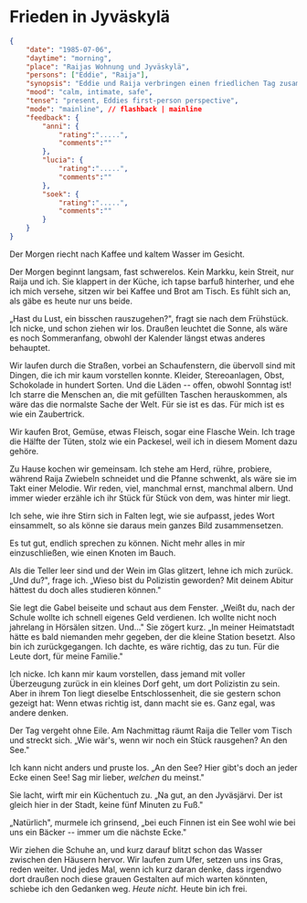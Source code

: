 # Frieden in Jyväskylä

```json
{
    "date": "1985-07-06",
    "daytime": "morning",
    "place": "Raijas Wohnung und Jyväskylä",
    "persons": ["Eddie", "Raija"],
    "synopsis": "Eddie und Raija verbringen einen friedlichen Tag zusammen, gehen einkaufen, kochen, reden offen über Vergangenes und spazieren zum See.",
    "mood": "calm, intimate, safe",
    "tense": "present, Eddies first-person perspective",
    "mode": "mainline", // flashback | mainline
    "feedback": {
        "anni": {
            "rating":".....",
            "comments":""
        },
        "lucia": {
            "rating":".....",
            "comments":""
        },
        "soek": {
            "rating":".....",
            "comments":""
        }
    }
}
```

Der Morgen riecht nach Kaffee und kaltem Wasser im Gesicht.

Der Morgen beginnt langsam, fast schwerelos. Kein Markku, kein Streit,
nur Raija und ich. Sie klappert in der Küche, ich tapse barfuß
hinterher, und ehe ich mich versehe, sitzen wir bei Kaffee und Brot am
Tisch. Es fühlt sich an, als gäbe es heute nur uns beide.

„Hast du Lust, ein bisschen rauszugehen?", fragt sie nach dem
Frühstück.\
Ich nicke, und schon ziehen wir los. Draußen leuchtet die Sonne, als
wäre es noch Sommeranfang, obwohl der Kalender längst etwas anderes
behauptet.

Wir laufen durch die Straßen, vorbei an Schaufenstern, die übervoll sind
mit Dingen, die ich mir kaum vorstellen konnte. Kleider, Stereoanlagen,
Obst, Schokolade in hundert Sorten. Und die Läden -- offen, obwohl
Sonntag ist! Ich starre die Menschen an, die mit gefüllten Taschen
herauskommen, als wäre das die normalste Sache der Welt. Für sie ist es
das. Für mich ist es wie ein Zaubertrick.

Wir kaufen Brot, Gemüse, etwas Fleisch, sogar eine Flasche Wein. Ich
trage die Hälfte der Tüten, stolz wie ein Packesel, weil ich in diesem
Moment dazu gehöre.

Zu Hause kochen wir gemeinsam. Ich stehe am Herd, rühre, probiere,
während Raija Zwiebeln schneidet und die Pfanne schwenkt, als wäre sie
im Takt einer Melodie. Wir reden, viel, manchmal ernst, manchmal albern.
Und immer wieder erzähle ich ihr Stück für Stück von dem, was hinter mir
liegt.

Ich sehe, wie ihre Stirn sich in Falten legt, wie sie aufpasst, jedes
Wort einsammelt, so als könne sie daraus mein ganzes Bild
zusammensetzen.

Es tut gut, endlich sprechen zu können. Nicht mehr alles in mir
einzuschließen, wie einen Knoten im Bauch.

Als die Teller leer sind und der Wein im Glas glitzert, lehne ich mich
zurück. „Und du?", frage ich. „Wieso bist du Polizistin geworden? Mit
deinem Abitur hättest du doch alles studieren können."

Sie legt die Gabel beiseite und schaut aus dem Fenster. „Weißt du, nach
der Schule wollte ich schnell eigenes Geld verdienen. Ich wollte nicht
noch jahrelang in Hörsälen sitzen. Und..." Sie zögert kurz. „In meiner
Heimatstadt hätte es bald niemanden mehr gegeben, der die kleine Station
besetzt. Also bin ich zurückgegangen. Ich dachte, es wäre richtig, das
zu tun. Für die Leute dort, für meine Familie."

Ich nicke. Ich kann mir kaum vorstellen, dass jemand mit voller
Überzeugung zurück in ein kleines Dorf geht, um dort Polizistin zu sein.
Aber in ihrem Ton liegt dieselbe Entschlossenheit, die sie gestern schon
gezeigt hat: Wenn etwas richtig ist, dann macht sie es. Ganz egal, was
andere denken.

Der Tag vergeht ohne Eile. Am Nachmittag räumt Raija die Teller vom
Tisch und streckt sich. „Wie wär's, wenn wir noch ein Stück rausgehen?
An den See."

Ich kann nicht anders und pruste los. „An den See? Hier gibt's doch an
jeder Ecke einen See! Sag mir lieber, *welchen* du meinst."

Sie lacht, wirft mir ein Küchentuch zu. „Na gut, an den Jyväsjärvi. Der
ist gleich hier in der Stadt, keine fünf Minuten zu Fuß."

„Natürlich", murmele ich grinsend, „bei euch Finnen ist ein See wohl wie
bei uns ein Bäcker -- immer um die nächste Ecke."

Wir ziehen die Schuhe an, und kurz darauf blitzt schon das Wasser
zwischen den Häusern hervor. Wir laufen zum Ufer, setzen uns ins Gras,
reden weiter. Und jedes Mal, wenn ich kurz daran denke, dass irgendwo
dort draußen noch diese grauen Gestalten auf mich warten könnten,
schiebe ich den Gedanken weg. *Heute nicht.* Heute bin ich frei.
